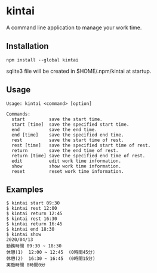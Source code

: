 # kintai

A command line application to manage your work time.

## Installation

```
npm install --global kintai
```

sqlite3 file will be created in $HOME/.npm/kintai at startup.


## Usage

```
Usage: kintai <command> [option]
  
Commands:
  start         save the start time.
  start [time]  save the specified start time.
  end           save the end time.
  end [time]    save the specified end time.
  rest          save the start time of rest.
  rest [time]   save the specified start time of rest.
  return        save the end time of rest.
  return [time] save the specified end time of rest.
  edit          edit work time information.
  show          show work time information.
  reset         reset work time information.
```

## Examples

```
$ kintai start 09:30
$ kintai rest 12:00
$ kintai return 12:45
$ kintai rest 16:30
$ kintai return 16:45
$ kintai end 18:30
$ kintai show
2020/04/13
勤務時間 09:30 ~ 18:30
休憩(1)  12:00 ~ 12:45  (0時間45分)
休憩(2)  16:30 ~ 16:45  (0時間15分)
実働時間 8時間0分
```
